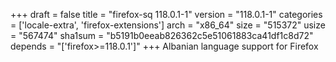 +++
draft = false
title = "firefox-sq 118.0.1-1"
version = "118.0.1-1"
categories = ['locale-extra', 'firefox-extensions']
arch = "x86_64"
size = "515372"
usize = "567474"
sha1sum = "b5191b0eeab826362c5e51061883ca41df1c8d72"
depends = "['firefox>=118.0.1']"
+++
Albanian language support for Firefox